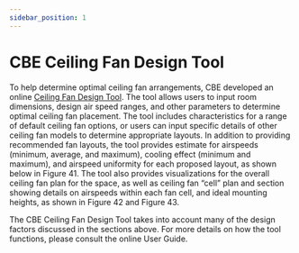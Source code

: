 ```yaml
---
sidebar_position: 1
---
```


# CBE Ceiling Fan Design Tool
To help determine optimal ceiling fan arrangements, CBE developed an online [Ceiling Fan Design Tool](https://centerforthebuiltenvironment.github.io/fan-tool/).
The tool allows users to input room dimensions, design air speed ranges, and other parameters to
determine optimal ceiling fan placement. The tool includes characteristics for a range of default ceiling
fan options, or users can input specific details of other ceiling fan models to determine appropriate
layouts. In addition to providing recommended fan layouts, the tool provides estimate for airspeeds
(minimum, average, and maximum), cooling effect (minimum and maximum), and airspeed uniformity for
each proposed layout, as shown below in Figure 41. The tool also provides visualizations for the overall
ceiling fan plan for the space, as well as ceiling fan “cell” plan and section showing details on airspeeds
within each fan cell, and ideal mounting heights, as shown in Figure 42 and Figure 43.

The CBE Ceiling Fan Design Tool takes into account many of the design factors discussed in the sections
above. For more details on how the tool functions, please consult the online User Guide.
